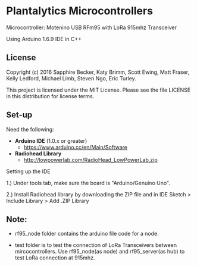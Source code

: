 # Plantalytics Microcontrollers

Microcontroller: Motenino USB RFm95 with LoRa 915mhz Transceiver

Using Arduino 1.6.9 IDE in C++

## License

Copyright (c) 2016 Sapphire Becker, Katy Brimm, Scott Ewing, Matt Fraser, Kelly Ledford, Michael Limb, Steven Ngo, Eric Turley.

This project is licensed under the MIT License. Please see the file LICENSE in this distribution for license terms.


## Set-up
Need the following:
* **Arduino IDE** (1.0.x or greater)
	* https://www.arduino.cc/en/Main/Software
* **Radiohead Library**
	* http://lowpowerlab.com/RadioHead_LowPowerLab.zip

Setting up the IDE

1.) Under tools tab, make sure the board is "Arduino/Genuino Uno".

2.) Install Radiohead library by downloading the ZIP file and in IDE Sketch > Include Library > Add .ZIP Library

## Note:
* rf95_node folder contains the arduino file code for a node.

* test folder is to test the connection of LoRa Transceivers between mircocontrollers. Use rf95_node(as node) and rf95_server(as hub) to test LoRa connection at 915mhz.
